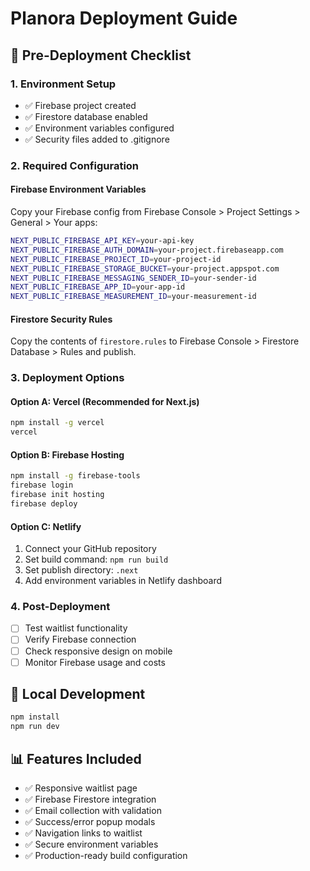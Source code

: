 # Planora Deployment Guide

## 🚀 Pre-Deployment Checklist

### 1. Environment Setup
- ✅ Firebase project created
- ✅ Firestore database enabled
- ✅ Environment variables configured
- ✅ Security files added to .gitignore

### 2. Required Configuration

#### Firebase Environment Variables
Copy your Firebase config from Firebase Console > Project Settings > General > Your apps:

```bash
NEXT_PUBLIC_FIREBASE_API_KEY=your-api-key
NEXT_PUBLIC_FIREBASE_AUTH_DOMAIN=your-project.firebaseapp.com
NEXT_PUBLIC_FIREBASE_PROJECT_ID=your-project-id
NEXT_PUBLIC_FIREBASE_STORAGE_BUCKET=your-project.appspot.com
NEXT_PUBLIC_FIREBASE_MESSAGING_SENDER_ID=your-sender-id
NEXT_PUBLIC_FIREBASE_APP_ID=your-app-id
NEXT_PUBLIC_FIREBASE_MEASUREMENT_ID=your-measurement-id
```

#### Firestore Security Rules
Copy the contents of `firestore.rules` to Firebase Console > Firestore Database > Rules and publish.

### 3. Deployment Options

#### Option A: Vercel (Recommended for Next.js)
```bash
npm install -g vercel
vercel
```

#### Option B: Firebase Hosting
```bash
npm install -g firebase-tools
firebase login
firebase init hosting
firebase deploy
```

#### Option C: Netlify
1. Connect your GitHub repository
2. Set build command: `npm run build`
3. Set publish directory: `.next`
4. Add environment variables in Netlify dashboard

### 4. Post-Deployment
- [ ] Test waitlist functionality
- [ ] Verify Firebase connection
- [ ] Check responsive design on mobile
- [ ] Monitor Firebase usage and costs

## 🔧 Local Development
```bash
npm install
npm run dev
```

## 📊 Features Included
- ✅ Responsive waitlist page
- ✅ Firebase Firestore integration
- ✅ Email collection with validation
- ✅ Success/error popup modals
- ✅ Navigation links to waitlist
- ✅ Secure environment variables
- ✅ Production-ready build configuration
